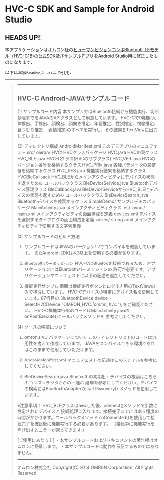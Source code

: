 # HVC-C SDK and Sample for Android Studio
## HEADS UP!!
本アプリケーションはオムロン社の[ヒューマンビジョンコンポBluetooth LEモデル（HVC-C1B)の公式SDK及びサンプルアプリ](http://plus-sensing.omron.co.jp/product/sdk-download.html)をAndroid Studio用に修正したものになります．

以下は本家`ReadMe_J.txt`より引用．

---

>
> ----------------------------------------------------
>  HVC-C Android-JAVAサンプルコード
> ----------------------------------------------------
>
> (1) サンプルコード内容
>   本サンプルではBluetooth接続から機能実行、切断処理までをJAVAのAPIクラスとして用意しています。
>   HVC-Cで9機能(人体検出、手検出、顔検出、顔向き推定、年齢推定、性別推定、視線推定、目つむり推定、
>   表情推定)のすべてを実行し、その結果をTextViewに出力しています。
>
> (2) ディレクトリ構成
>       AndroidManifest.xml           このデモアプリのマニュフェスト
>       src/
>         omron/
>           HVC/                        HVCクラスパッケージ
>             HVC.java                  HVCの親クラス
>             HVC_BLE.java              HVC-Cクラス(HVCのサブクラス)
>             HVC_VER.java              HVCのバージョン番号を格納するクラス
>             HVC_PRM.java              各種パラメータの設定値を格納するクラス
>             HVC_RES.java              機能実行結果を格納するクラス
>             HVCBleCallback            HVC_BLEからメインアクティビティにデバイスの状態を返すための
>                                       コールバッククラス
>             BleDeviceService.java     Bluetoothデバイス管理クラス
>             BleCallback.java          BleDeviceServiceからHVC_BLEにデバイスの状態を返すための
>                                       コールバッククラス
>             BleDeviceSearch.java      Bluetoothデバイスを検索するクラス
>           SimpleDemo/                 サンプルデモのパッケージ
>             MainActivity.java         メインアクティビティクラス
>       res/
>         layout/
>           main.xml                    メインアクティビティの画面構成を定義
>           devices.xml                 デバイスを選択するダイアログの画面構成を定義
>         values/
>           strings.xml                 メインアクティビティで使用する文字列定義
>
> (3) サンプルコードのビルド方法
>   1. サンプルコードはJAVAのバージョン1.7でコンパイルを確認しています。
>      またAndroid-SDKは4.3以上を使用する必要があります。
>
>  2. Bluetoothパーミッション
>      HVC-CはBluetooth接続であるため、アプリケーションにはBluetoothパーミッションの
>      許可が必要です。アプリケーションマニュフェストに以下の記述を追加してください。
>
>     <uses-permission android:name="android.permission.BLUETOOTH" />
>    <uses-permission android:name="android.permission.BLUETOOTH_ADMIN" />
>
>   3. 機能実行サンプル
>      画面は機能実行ボタンとログ出力用のTextViewのみで構成しています。
>      HVC-Cデバイスの特定にデバイス名を使用しています。87行目の
>          BluetoothDevice device = SelectHVCDevice("OMRON_HVC.*|omron_hvc.*");
>      をご確認ください。
>      HVC-C機能実行部のコードはMainActivity.javaのonPostExecute()コールバックメソッドを
>      参考にしてください。
>
>(4) ソースの移植について
>   1. omron.HVC パッケージについて
>        このディレクトリ以下のコードは汎用性を考えて作成しています。
>        JAVAをコンパイルできる環境であればこのままで使用していただけます。
>
>  2. AndroidManifest.xml
>        マニュフェストの記述はこのファイルを参考にしてください。
>
>   3. BleDeviceSearch.java
>        Bluetoothの初期化・デバイスの検索はこちらのコンストラクタからの一連の
>       処理を参考にしてください。デバイスの検索にはBluetoothAdapterのstartDiscovery()
>        メソッドを使用しています。
>
> ※注意事項：
>      HVC_BLEクラスはnewした後、connect()メソッドで引数に設定されたデバイスと
>     接続処理に入ります。接続完了までにはある程度の時間がかかります。コールバックメソッド
>      onConnected()を使用して接続完了を確認後に機能実行する必要があります。
>      （接続中に機能実行を呼び出すとエラーが返ってきます。）
>
>
>[ご使用にあたって]
> ・本サンプルコードおよびドキュメントの著作権はオムロンに帰属します。
> ・本サンプルコードは動作を保証するものではありません。
>
> ----
>オムロン株式会社
> Copyright(C) 2014 OMRON Corporation, All Rights Reserved.
>
